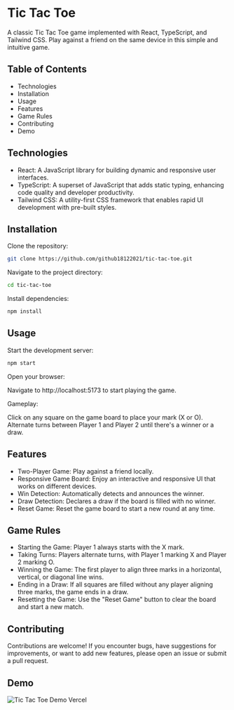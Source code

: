 # Tic Tac Toe

A classic Tic Tac Toe game implemented with React, TypeScript, and Tailwind CSS. Play against a friend on the same device in this simple and intuitive game.

## Table of Contents

- Technologies
- Installation
- Usage
- Features
- Game Rules
- Contributing
- Demo

## Technologies

- React: A JavaScript library for building dynamic and responsive user interfaces.
- TypeScript: A superset of JavaScript that adds static typing, enhancing code quality and developer productivity.
- Tailwind CSS: A utility-first CSS framework that enables rapid UI development with pre-built styles.

## Installation

Clone the repository:

```bash
git clone https://github.com/github18122021/tic-tac-toe.git
```

Navigate to the project directory:

```bash
cd tic-tac-toe
```

Install dependencies:

```bash
npm install
```

## Usage

Start the development server:

```bash
npm start
```

Open your browser:

Navigate to http://localhost:5173 to start playing the game.

Gameplay:

Click on any square on the game board to place your mark (X or O). Alternate turns between Player 1 and Player 2 until there's a winner or a draw.

## Features

- Two-Player Game: Play against a friend locally.
- Responsive Game Board: Enjoy an interactive and responsive UI that works on different devices.
- Win Detection: Automatically detects and announces the winner.
- Draw Detection: Declares a draw if the board is filled with no winner.
- Reset Game: Reset the game board to start a new round at any time.

## Game Rules

- Starting the Game: Player 1 always starts with the X mark.
- Taking Turns: Players alternate turns, with Player 1 marking X and Player 2 marking O.
- Winning the Game: The first player to align three marks in a horizontal, vertical, or diagonal line wins.
- Ending in a Draw: If all squares are filled without any player aligning three marks, the game ends in a draw.
- Resetting the Game: Use the "Reset Game" button to clear the board and start a new match.

## Contributing

Contributions are welcome! If you encounter bugs, have suggestions for improvements, or want to add new features, please open an issue or submit a pull request.

## Demo

![Tic Tac Toe Demo Vercel](https://tic-tac-7iqhp5ok6-vrajs-projects-d270afb9.vercel.app/)